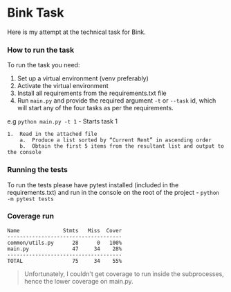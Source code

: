 # Bink Task
Here is my attempt at the technical task for Bink.


### How to run the task
To run the task you need:
1. Set up a virtual environment (venv preferably)
2. Activate the virtual environment
3. Install all requirements from the requirements.txt file
4. Run `main.py` and provide the required argument `-t` or `--task` id, which will start any of the four tasks as per the requirements. 

e.g `python main.py -t 1` - Starts task 1 

```
1.	Read in the attached file
    a.	Produce a list sorted by “Current Rent” in ascending order
    b.	Obtain the first 5 items from the resultant list and output to the console
```

### Running the tests
To run the tests please have pytest installed (included in the requirements.txt) and run in the console on the root of the project - `python -m pytest tests`


### Coverage run
```
Name              Stmts   Miss  Cover
-------------------------------------
common/utils.py      28      0   100%
main.py              47     34    28%
-------------------------------------
TOTAL                75     34    55%
```
> Unfortunately, I couldn't get coverage to run inside the subprocesses, hence the lower coverage on main.py.


